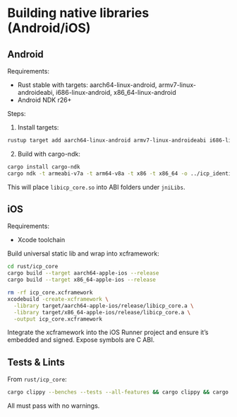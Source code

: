 # Building native libraries (Android/iOS)

## Android
Requirements:
- Rust stable with targets: aarch64-linux-android, armv7-linux-androideabi, i686-linux-android, x86_64-linux-android
- Android NDK r26+

Steps:
1. Install targets:
```bash
rustup target add aarch64-linux-android armv7-linux-androideabi i686-linux-android x86_64-linux-android
```
2. Build with cargo-ndk:
```bash
cargo install cargo-ndk
cargo ndk -t armeabi-v7a -t arm64-v8a -t x86 -t x86_64 -o ../icp_identity_manager/android/app/src/main/jniLibs build -p icp_core --release
```
This will place `libicp_core.so` into ABI folders under `jniLibs`.

## iOS
Requirements:
- Xcode toolchain

Build universal static lib and wrap into xcframework:
```bash
cd rust/icp_core
cargo build --target aarch64-apple-ios --release
cargo build --target x86_64-apple-ios --release

rm -rf icp_core.xcframework
xcodebuild -create-xcframework \
  -library target/aarch64-apple-ios/release/libicp_core.a \
  -library target/x86_64-apple-ios/release/libicp_core.a \
  -output icp_core.xcframework
```
Integrate the xcframework into the iOS Runner project and ensure it’s embedded and signed. Expose symbols are C ABI.

## Tests & Lints
From `rust/icp_core`:
```bash
cargo clippy --benches --tests --all-features && cargo clippy && cargo fmt --all && cargo nextest run
```
All must pass with no warnings.
